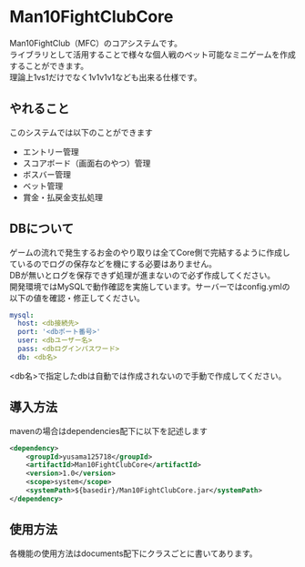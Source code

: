 # Man10FightClubCore
Man10FightClub（MFC）のコアシステムです。\
ライブラリとして活用することで様々な個人戦のベット可能なミニゲームを作成することができます。\
理論上1vs1だけでなく1v1v1v1なども出来る仕様です。

## やれること
このシステムでは以下のことができます
* エントリー管理
* スコアボード（画面右のやつ）管理
* ボスバー管理
* ベット管理
* 賞金・払戻金支払処理

## DBについて
ゲームの流れで発生するお金のやり取りは全てCore側で完結するように作成しているのでログの保存などを機にする必要はありません。\
DBが無いとログを保存できず処理が進まないので必ず作成してください。\
開発環境ではMySQLで動作確認を実施しています。サーバーではconfig.ymlの以下の値を確認・修正してください。
```yaml
mysql:
  host: <db接続先>
  port: '<dbポート番号>'
  user: <dbユーザー名>
  pass: <dbログインパスワード>
  db: <db名>
```
<db名>で指定したdbは自動では作成されないので手動で作成してください。

## 導入方法
mavenの場合はdependencies配下に以下を記述します
```xml
<dependency>
    <groupId>yusama125718</groupId>
    <artifactId>Man10FightClubCore</artifactId>
    <version>1.0</version>
    <scope>system</scope>
    <systemPath>${basedir}/Man10FightClubCore.jar</systemPath>
</dependency>
```


## 使用方法
各機能の使用方法はdocuments配下にクラスごとに書いてあります。